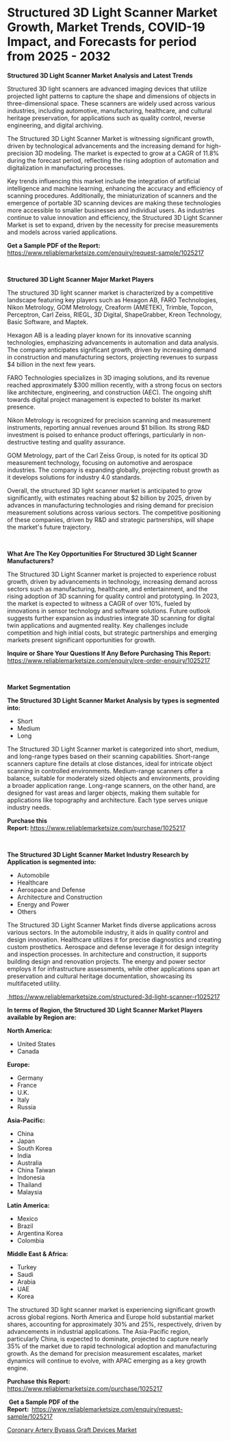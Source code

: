 <p><h1>Structured 3D Light Scanner Market Growth, Market Trends, COVID-19 Impact, and Forecasts for period from 2025 - 2032</h1></p><p><strong>Structured 3D Light Scanner Market Analysis and Latest Trends</strong></p>
<p><p>Structured 3D light scanners are advanced imaging devices that utilize projected light patterns to capture the shape and dimensions of objects in three-dimensional space. These scanners are widely used across various industries, including automotive, manufacturing, healthcare, and cultural heritage preservation, for applications such as quality control, reverse engineering, and digital archiving.</p><p>The Structured 3D Light Scanner Market is witnessing significant growth, driven by technological advancements and the increasing demand for high-precision 3D modeling. The market is expected to grow at a CAGR of 11.8% during the forecast period, reflecting the rising adoption of automation and digitalization in manufacturing processes. </p><p>Key trends influencing this market include the integration of artificial intelligence and machine learning, enhancing the accuracy and efficiency of scanning procedures. Additionally, the miniaturization of scanners and the emergence of portable 3D scanning devices are making these technologies more accessible to smaller businesses and individual users. As industries continue to value innovation and efficiency, the Structured 3D Light Scanner Market is set to expand, driven by the necessity for precise measurements and models across varied applications.</p></p>
<p><strong>Get a Sample PDF of the Report:&nbsp;</strong> <a href="https://www.reliablemarketsize.com/enquiry/request-sample/1025217?utm_campaign=2626&utm_medium=2&utm_source=Github&utm_content=ia&utm_term=08032025&utm_id=structured-3d-light-scanner">https://www.reliablemarketsize.com/enquiry/request-sample/1025217</a></p>
<p>&nbsp;</p>
<p><strong>Structured 3D Light Scanner Major Market Players</strong></p>
<p><p>The structured 3D light scanner market is characterized by a competitive landscape featuring key players such as Hexagon AB, FARO Technologies, Nikon Metrology, GOM Metrology, Creaform (AMETEK), Trimble, Topcon, Perceptron, Carl Zeiss, RIEGL, 3D Digital, ShapeGrabber, Kreon Technology, Basic Software, and Maptek. </p><p>Hexagon AB is a leading player known for its innovative scanning technologies, emphasizing advancements in automation and data analysis. The company anticipates significant growth, driven by increasing demand in construction and manufacturing sectors, projecting revenues to surpass $4 billion in the next few years.</p><p>FARO Technologies specializes in 3D imaging solutions, and its revenue reached approximately $300 million recently, with a strong focus on sectors like architecture, engineering, and construction (AEC). The ongoing shift towards digital project management is expected to bolster its market presence.</p><p>Nikon Metrology is recognized for precision scanning and measurement instruments, reporting annual revenues around $1 billion. Its strong R&D investment is poised to enhance product offerings, particularly in non-destructive testing and quality assurance.</p><p>GOM Metrology, part of the Carl Zeiss Group, is noted for its optical 3D measurement technology, focusing on automotive and aerospace industries. The company is expanding globally, projecting robust growth as it develops solutions for industry 4.0 standards.</p><p>Overall, the structured 3D light scanner market is anticipated to grow significantly, with estimates reaching about $2 billion by 2025, driven by advances in manufacturing technologies and rising demand for precision measurement solutions across various sectors. The competitive positioning of these companies, driven by R&D and strategic partnerships, will shape the market's future trajectory.</p></p>
<p>&nbsp;</p>
<p><strong>What Are The Key Opportunities For Structured 3D Light Scanner Manufacturers?</strong></p>
<p><p>The Structured 3D Light Scanner market is projected to experience robust growth, driven by advancements in technology, increasing demand across sectors such as manufacturing, healthcare, and entertainment, and the rising adoption of 3D scanning for quality control and prototyping. In 2023, the market is expected to witness a CAGR of over 10%, fueled by innovations in sensor technology and software solutions. Future outlook suggests further expansion as industries integrate 3D scanning for digital twin applications and augmented reality. Key challenges include competition and high initial costs, but strategic partnerships and emerging markets present significant opportunities for growth.</p></p>
<p><strong>Inquire or Share Your Questions If Any Before Purchasing This Report:</strong> <a href="https://www.reliablemarketsize.com/enquiry/pre-order-enquiry/1025217?utm_campaign=2626&utm_medium=2&utm_source=Github&utm_content=ia&utm_term=08032025&utm_id=structured-3d-light-scanner">https://www.reliablemarketsize.com/enquiry/pre-order-enquiry/1025217</a></p>
<p>&nbsp;</p>
<p><strong>Market Segmentation</strong></p>
<p><strong>The Structured 3D Light Scanner Market Analysis by types is segmented into:</strong></p>
<p><ul><li>Short</li><li>Medium</li><li>Long</li></ul></p>
<p><p>The Structured 3D Light Scanner market is categorized into short, medium, and long-range types based on their scanning capabilities. Short-range scanners capture fine details at close distances, ideal for intricate object scanning in controlled environments. Medium-range scanners offer a balance, suitable for moderately sized objects and environments, providing a broader application range. Long-range scanners, on the other hand, are designed for vast areas and larger objects, making them suitable for applications like topography and architecture. Each type serves unique industry needs.</p></p>
<p><strong>Purchase this Report:&nbsp;</strong><a href="https://www.reliablemarketsize.com/purchase/1025217?utm_campaign=2626&utm_medium=2&utm_source=Github&utm_content=ia&utm_term=08032025&utm_id=structured-3d-light-scanner">https://www.reliablemarketsize.com/purchase/1025217</a></p>
<p>&nbsp;</p>
<p><strong>The Structured 3D Light Scanner Market Industry Research by Application is segmented into:</strong></p>
<p><ul><li>Automobile</li><li>Healthcare</li><li>Aerospace and Defense</li><li>Architecture and Construction</li><li>Energy and Power</li><li>Others</li></ul></p>
<p><p>The Structured 3D Light Scanner Market finds diverse applications across various sectors. In the automobile industry, it aids in quality control and design innovation. Healthcare utilizes it for precise diagnostics and creating custom prosthetics. Aerospace and defense leverage it for design integrity and inspection processes. In architecture and construction, it supports building design and renovation projects. The energy and power sector employs it for infrastructure assessments, while other applications span art preservation and cultural heritage documentation, showcasing its multifaceted utility.</p></p>
<p><a href="https://www.reliablemarketsize.com/structured-3d-light-scanner-r1025217?utm_campaign=2626&utm_medium=2&utm_source=Github&utm_content=ia&utm_term=08032025&utm_id=structured-3d-light-scanner">&nbsp;https://www.reliablemarketsize.com/structured-3d-light-scanner-r1025217</a></p>
<p><strong>In terms of Region, the Structured 3D Light Scanner Market Players available by Region are:</strong></p>
<p>
    <p> <strong> North America: </strong>
        <ul>
            <li>United States</li>
            <li>Canada</li>
        </ul>
        </p> 
    <p> <strong> Europe: </strong>
        <ul>
            <li>Germany</li>
            <li>France</li>
            <li>U.K.</li>
            <li>Italy</li>
            <li>Russia</li>
        </ul>
        </p> 
    <p> <strong> Asia-Pacific: </strong>
        <ul>
            <li>China</li>
            <li>Japan</li>
            <li>South Korea</li>
            <li>India</li>
            <li>Australia</li>
            <li>China Taiwan</li>
            <li>Indonesia</li>
            <li>Thailand</li>
            <li>Malaysia</li>
        </ul>
        </p> 
    <p> <strong> Latin America: </strong>
        <ul>
            <li>Mexico</li>
            <li>Brazil</li>
            <li>Argentina Korea</li>
            <li>Colombia</li>
        </ul>
        </p> 
    <p> <strong> Middle East & Africa: </strong>
        <ul>
            <li>Turkey</li>
            <li>Saudi</li>
            <li>Arabia</li>
            <li>UAE</li>
            <li>Korea</li>
        </ul>
    </p>
    </p>
<p><p>The structured 3D light scanner market is experiencing significant growth across global regions. North America and Europe hold substantial market shares, accounting for approximately 30% and 25%, respectively, driven by advancements in industrial applications. The Asia-Pacific region, particularly China, is expected to dominate, projected to capture nearly 35% of the market due to rapid technological adoption and manufacturing growth. As the demand for precision measurement escalates, market dynamics will continue to evolve, with APAC emerging as a key growth engine.</p></p>
<p><strong>Purchase this Report: </strong><a href="https://www.reliablemarketsize.com/purchase/1025217?utm_campaign=2626&utm_medium=2&utm_source=Github&utm_content=ia&utm_term=08032025&utm_id=structured-3d-light-scanner">https://www.reliablemarketsize.com/purchase/1025217</a></p>
<p>&nbsp;<strong>Get a Sample PDF of the Report:&nbsp;&nbsp;</strong><a href="https://www.reliablemarketsize.com/enquiry/request-sample/1025217?utm_campaign=2626&utm_medium=2&utm_source=Github&utm_content=ia&utm_term=08032025&utm_id=structured-3d-light-scanner">https://www.reliablemarketsize.com/enquiry/request-sample/1025217</a></p>
<p><strong></strong></p>
<p><p><a href="https://github.com/bolalfredia7777/Market-Research-Report-List-1/blob/main/coronary-artery-bypass-graft-devices-market.md?utm_campaign=2626&utm_medium=2&utm_source=Github&utm_content=ia&utm_term=08032025&utm_id=structured-3d-light-scanner">Coronary Artery Bypass Graft Devices Market</a></p></p>
